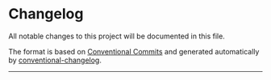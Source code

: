 # Changelog

All notable changes to this project will be documented in this file.

The format is based on [Conventional Commits](https://www.conventionalcommits.org) and generated automatically by [conventional-changelog](https://github.com/conventional-changelog/conventional-changelog).

---
